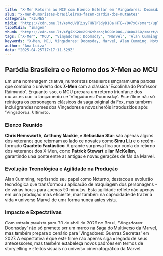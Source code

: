 ```yaml
---
title: "X-Men Retorna ao MCU com Elenco Estelar em 'Vingadores: Doomsday'"
slug: "x-men-humoristas-brasileiros-fazem-pardia-dos-mutantes"
categoria: "FILMES"
midia: "https://cdn.ome.lt/esVcUVBlisyFHNlNldyD18aHHTE=/987x0/smart/uploads/conteudo/fotos/OMELETE_CAPA_-_2025-04-25T135419.169.png"
tipoMidia: "imagem"
thumb: "https://cdn.ome.lt/nfgiXK2Ke29N6th4zajhGO8s000=/480x360/smart/extras/conteudos/omelete_THUMB_-_2025-04-25T135509.804.png"
tags: ["X-Men", "MCU", "Vingadores: Doomsday", "Marvel", "Alan Cumming", "Noturno", "Quarteto Fantástico", "Chris Hemsworth", "Ian McKellen", "Patrick Stewart"]
keywords: "X-Men, MCU, Vingadores: Doomsday, Marvel, Alan Cumming, Noturno, Quarteto Fantástico, Chris Hemsworth, Ian McKellen, Patrick Stewart"
author: "Ana Luiza"
data: "2025-04-25T17:17:11.529Z"
---
```


## Paródia Brasileira e o Retorno dos X-Men ao MCU

<blockquote class="twitter-tweet"><a href="https://twitter.com/user/status/1915605838053490963"></a></blockquote>

Em uma homenagem criativa, humoristas brasileiros lançaram uma paródia que combina o universo dos **X-Men** com a clássica 'Escolinha do Professor Raimundo'. Enquanto isso, o MCU prepara um retorno triunfante dos mutantes com o lançamento de 'Vingadores: Doomsday'. Este filme não só reintegra os personagens clássicos da saga original da Fox, mas também inclui grandes nomes dos Vingadores e novos heróis introduzidos após 'Vingadores: Ultimato'.

### Elenco Reunido

**Chris Hemsworth**, **Anthony Mackie**, e **Sebastian Stan** são apenas alguns dos veteranos que retornam ao lado de novatos como **Simu Liu** e o recém-formado **Quarteto Fantástico**. A grande surpresa fica por conta do retorno dos veteranos dos X-Men, como **Patrick Stewart** e **Ian McKellen**, garantindo uma ponte entre as antigas e novas gerações de fãs da Marvel.

### Evolução Tecnológica e Agilidade na Produção

Alan Cumming, reprisando seu papel como Noturno, destacou a evolução tecnológica que transformou a aplicação de maquiagem dos personagens - de várias horas para apenas 90 minutos. Esta agilidade reflete não apenas em uma produção mais eficiente, mas também na capacidade de trazer à vida o universo Marvel de uma forma nunca antes vista.

### Impacto e Expectativas

Com estreia prevista para 30 de abril de 2026 no Brasil, 'Vingadores: Doomsday' não só promete ser um marco na Saga do Multiverso da Marvel, mas também prepara o cenário para 'Vingadores: Guerras Secretas' em 2027. A expectativa é que este filme não apenas siga o legado de seus antecessores, mas também estabeleça novos padrões em termos de storytelling e efeitos visuais no universo cinematográfico da Marvel.